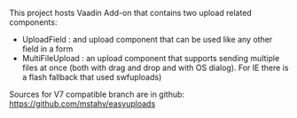 This project hosts Vaadin Add-on that contains two upload related components:
  * UploadField : and upload component that can be used like any other field in a form
  * MultiFileUpload : an upload component that supports sending multiple files at once (both with drag and drop and with OS dialog). For IE there is a flash fallback that used swfuploads)

Sources for V7 compatible branch are in github:
https://github.com/mstahv/easyuploads
